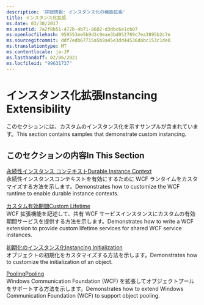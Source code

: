 ```yaml
---
description: '詳細情報: インスタンス化の機能拡張'
title: インスタンス化拡張
ms.date: 03/30/2017
ms.assetid: 7a2f8b51-472b-4b71-8602-d3dbc6e1cb07
ms.openlocfilehash: 959553ee5b9d2c9eae3bd052789c7ea3895b2c7e
ms.sourcegitcommit: ddf7edb67715a5b9a45e3dd44536dabc153c1de0
ms.translationtype: MT
ms.contentlocale: ja-JP
ms.lasthandoff: 02/06/2021
ms.locfileid: "99631737"
---
```

# <a name="instancing-extensibility"></a><span data-ttu-id="6384e-103">インスタンス化拡張</span><span class="sxs-lookup"><span data-stu-id="6384e-103">Instancing Extensibility</span></span>

<span data-ttu-id="6384e-104">このセクションには、カスタムのインスタンス化を示すサンプルが含まれています。</span><span class="sxs-lookup"><span data-stu-id="6384e-104">This section contains samples that demonstrate custom instancing.</span></span>  
  
## <a name="in-this-section"></a><span data-ttu-id="6384e-105">このセクションの内容</span><span class="sxs-lookup"><span data-stu-id="6384e-105">In This Section</span></span>  

 [<span data-ttu-id="6384e-106">永続性インスタンス コンテキスト</span><span class="sxs-lookup"><span data-stu-id="6384e-106">Durable Instance Context</span></span>](durable-instance-context.md)  
 <span data-ttu-id="6384e-107">永続性インスタンスコンテキストを有効にするために WCF ランタイムをカスタマイズする方法を示します。</span><span class="sxs-lookup"><span data-stu-id="6384e-107">Demonstrates how to customize the WCF runtime to enable durable instance contexts.</span></span>  
  
 [<span data-ttu-id="6384e-108">カスタム有効期間</span><span class="sxs-lookup"><span data-stu-id="6384e-108">Custom Lifetime</span></span>](custom-lifetime.md)  
 <span data-ttu-id="6384e-109">WCF 拡張機能を記述して、共有 WCF サービスインスタンスにカスタムの有効期間サービスを提供する方法を示します。</span><span class="sxs-lookup"><span data-stu-id="6384e-109">Demonstrates how to write a WCF extension to provide custom lifetime services for shared WCF service instances.</span></span>  
  
 [<span data-ttu-id="6384e-110">初期化のインスタンス化</span><span class="sxs-lookup"><span data-stu-id="6384e-110">Instancing Initialization</span></span>](instancing-initialization.md)  
 <span data-ttu-id="6384e-111">オブジェクトの初期化をカスタマイズする方法を示します。</span><span class="sxs-lookup"><span data-stu-id="6384e-111">Demonstrates how to customize the initialization of an object.</span></span>  
  
 [<span data-ttu-id="6384e-112">Pooling</span><span class="sxs-lookup"><span data-stu-id="6384e-112">Pooling</span></span>](pooling.md)  
 <span data-ttu-id="6384e-113">Windows Communication Foundation (WCF) を拡張してオブジェクトプールをサポートする方法を示します。</span><span class="sxs-lookup"><span data-stu-id="6384e-113">Demonstrates how to extend Windows Communication Foundation (WCF) to support object pooling.</span></span>
